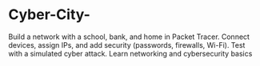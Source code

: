 # Cyber-City-
Build a network with a school, bank, and home in Packet Tracer. Connect devices, assign IPs, and add security (passwords, firewalls, Wi-Fi). Test with a simulated cyber attack. Learn networking and cybersecurity basics
